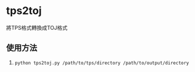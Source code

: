 # tps2toj
將TPS格式轉換成TOJ格式

## 使用方法
1. `python tps2toj.py /path/to/tps/directory /path/to/output/directory`
